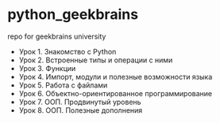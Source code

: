 # python_geekbrains
repo for geekbrains university 

* Урок 1. Знакомство с Python
* Урок 2. Встроенные типы и операции с ними
* Урок 3. Функции
* Урок 4. Импорт, модули и полезные возможности языка
* Урок 5. Работа с файлами
* Урок 6. Объектно-ориентированное программирование
* Урок 7. ООП. Продвинутый уровень
* Урок 8. ООП. Полезные дополнения

